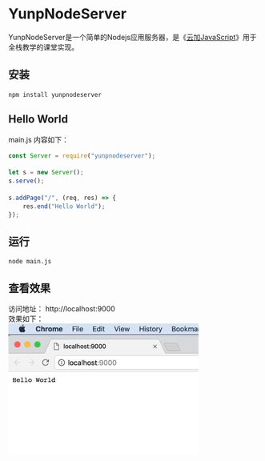# YunpNodeServer
YunpNodeServer是一个简单的Nodejs应用服务器，是《[云加JavaScript](https://yunp.top/v/1)》用于全栈教学的课堂实现。

## 安装

```shell
npm install yunpnodeserver
```

## Hello World
main.js 内容如下：  

```javascript
const Server = require("yunpnodeserver");

let s = new Server();
s.serve();

s.addPage("/", (req, res) => {
    res.end("Hello World");
});

```

## 运行

```shell
node main.js
```

## 查看效果

访问地址： http://localhost:9000   
效果如下：  
![screenshots/s1.jpg](screenshots/s1.jpg)
